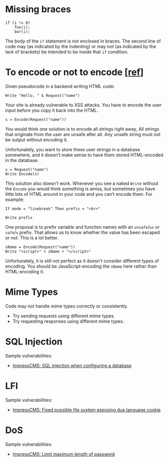 # Missing braces

```
if (i != 0)
    foo(i);
    bar(i);
```

The body of the `if` statement is not enclosed in braces.  The second line of code may (as indicated by the indenting) or may not (as indicated by the lack of brackets) be intended to be inside that `if` condition.

# To encode or not to encode [[ref](https://www.joelonsoftware.com/2005/05/11/making-wrong-code-look-wrong/)]

Given pseudocode in a backend writing HTML code:

```
Write "Hello, " & Request("name")
```

Your site is already vulnerable to XSS attacks. You have to encode the user input before you copy it back into the HTML.

```
s = Encode(Request("name"))
```

You would think one solution is to encode all strings right away,  All strings that originate from the user are unsafe after all. Any unsafe string must not be output without encoding it.

Unfortunately, you want to store these user strings in a database somewhere, and it doesn’t make sense to have them stored HTML-encoded in the database.

```
s = Request("name")
Write Encode(s)
```

This solution also doesn't work.  Whenever you see a naked `Write` without the `Encode` you would think something is amiss, but sometimes you have little bits of HTML around in your code and you can’t encode them.  For example:

```
If mode = "linebreak" Then prefix = "<br>"

Write prefix
```

One proposal is to prefix variable and function names with an `unsafe`/`us` or `safe`/`s` prefix.  That allows us to know whether the value has been escaped or not.  This is a lot better.

```
sName = Encode(Request("name"))
Write "<script>" + sName + "</script>"
```

Unfortunately, it is still not perfect as it doesn't consider different types of encoding.  You should be JavaScript-encoding the `sName` here rather than HTML-encoding it.

# Mime Types

Code may not handle mime types correctly or consistently. 

* Try sending requests using different mime types.  
* Try requesting responses using different mime types.

# SQL Injection

Sample vulnerabilities:

* [ImpressCMS: SQL injection when configuring a database](https://hackerone.com/reports/983710)

# LFI

Sample vulnerabilities:

* [ImpressCMS: Fixed possible file system exposing due language cookie](https://github.com/ImpressCMS/impresscms/pull/821/files)

# DoS

Sample vulnerabilities:

* [ImpressCMS: Limit maximum length of password](https://github.com/ImpressCMS/impresscms/pull/836)

